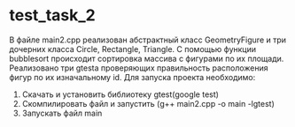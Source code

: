 # test_task_2
В файле main2.cpp реализован абстрактный класс GeometryFigure и три дочерних класса Circle, Rectangle, Triangle. С помощью функции bubblesort происходит сортировка массива с фигурами по их площади. Реализовано три gtestа проверяющих правильность расположения фигур по их изначальному id. Для запуска проекта необходимо:
1) Скачать и установить библиотеку gtest(google test)
2) Cкомпилировать файл и запустить (g++ main2.cpp -o main -lgtest)
3) Запускать файл main
